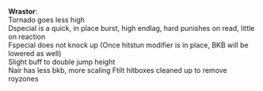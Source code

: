 **Wrastor**:  
Tornado goes less high  
Dspecial is a quick, in place burst, high endlag, hard punishes on read, little on reaction  
Fspecial does not knock up (Once hitstun modifier is in place, BKB will be lowered as well)  
Slight buff to double jump height  
Nair has less bkb, more scaling
Ftilt hitboxes cleaned up to remove royzones